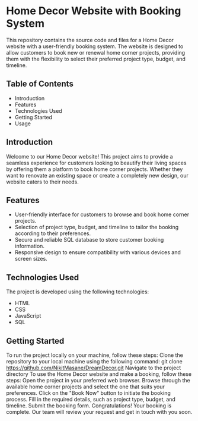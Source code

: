 # Home Decor Website with Booking System
This repository contains the source code and files for a Home Decor website with a user-friendly booking system. The website is designed to allow customers to book new or renewal home corner projects, providing them with the flexibility to select their preferred project type, budget, and timeline.

## Table of Contents
* Introduction
* Features
* Technologies Used
* Getting Started
* Usage

## Introduction
Welcome to our Home Decor website! This project aims to provide a seamless experience for customers looking to beautify their living spaces by offering them a platform to book home corner projects. Whether they want to renovate an existing space or create a completely new design, our website caters to their needs.

## Features
* User-friendly interface for customers to browse and book home corner projects.
* Selection of project type, budget, and timeline to tailor the booking according to their preferences.
* Secure and reliable SQL database to store customer booking information.
* Responsive design to ensure compatibility with various devices and screen sizes.
  
## Technologies Used
The project is developed using the following technologies:
* HTML
* CSS
* JavaScript
* SQL
  
## Getting Started
To run the project locally on your machine, follow these steps:
Clone the repository to your local machine using the following command:
git clone https://github.com/NikitMasane/DreamDecor.git
Navigate to the project directory
To use the Home Decor website and make a booking, follow these steps:
Open the project in your preferred web browser.
Browse through the available home corner projects and select the one that suits your preferences.
Click on the "Book Now" button to initiate the booking process.
Fill in the required details, such as project type, budget, and timeline.
Submit the booking form.
Congratulations! Your booking is complete. Our team will review your request and get in touch with you soon.

